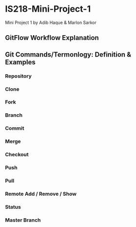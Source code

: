 # IS218-Mini-Project-1
Mini Project 1 by Adib Haque &amp; Marlon Sarkor

## GitFlow Workflow Explanation


## Git Commands/Termonlogy: Definition & Examples
### Repository
### Clone
### Fork
### Branch
### Commit
### Merge
### Checkout
### Push
### Pull
### Remote Add / Remove / Show
### Status
### Master Branch
